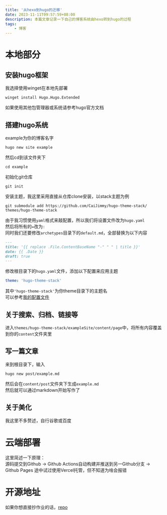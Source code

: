 ```yaml
---
title: '从hexo到hugo的迁移'
date: 2023-11-11T09:57:59+08:00
description: 本篇文章记录一下自己的博客系统由hexo转到hugo的过程
tags:
    - 博客
---
```

# 本地部分
## 安装hugo框架
我选择使用winget在本地先部署
```
winget install Hugo.Hugo.Extended
```
如果使用其他包管理器或系统请参考hugo官方文档

## 搭建hugo系统
example为你的博客名字
```
hugo new site example
```
然后cd到该文件夹下
```
cd example
```
初始化git仓库
```
git init
```
安装主题，我这里采用直接从仓库clone安装，以stack主题为例
```
git submodule add https://github.com/CaiJimmy/hugo-theme-stack/ themes/hugo-theme-stack
```
由于我习惯使用`yaml`格式来敲配置，所以我们将设置文件改为`hugo.yaml`  
然后将所有的`=`改为`:`  
同时我们还要修改`archetypes`目录下的`default.md`，全部替换为以下内容
```markdown
---
title: '{{ replace .File.ContentBaseName "-" " " | title }}'
date: {{ .Date }}
draft: true
---
```
修改根目录下的`hugo.yaml`文件，添加以下配置来应用主题
```yaml
theme: 'hugo-theme-stack'
```
其中`'hugo-theme-stack'`为你theme目录下的主题名  
可以参考[我的配置文件](https://github.com/h3ll0www0rld/hugo-blog-source/blob/main/hugo.yaml)


## 关于搜索、归档、链接等
进入`themes/hugo-theme-stack/exampleSite/content/page`中，将所有内容覆盖到你的`content`文件夹里

## 写一篇文章
来到根目录下，输入
```
hugo new post/example.md
```
然后会在`content/post`文件夹下生成`example.md`  
然后就可以通过markdown开始写作了

## 关于美化
我这里不多赘述，自行谷歌或百度


# 云端部署
这里简述一下原理：  
源码提交到Github -> Github Actions自动构建并推送到另一Github分支 -> Github Pages
途中试过使用Vercel托管，但不知道为啥会报错

# 开源地址
如果你想直接抄作业的话，[repo](https://github.com/h3ll0www0rld/hugo-blog-source)